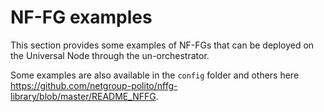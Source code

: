 # NF-FG examples
This section provides some examples of NF-FGs that can be deployed on the Universal
Node through the un-orchestrator.

Some examples are also available in the `config` folder and others here https://github.com/netgroup-polito/nffg-library/blob/master/README_NFFG.
